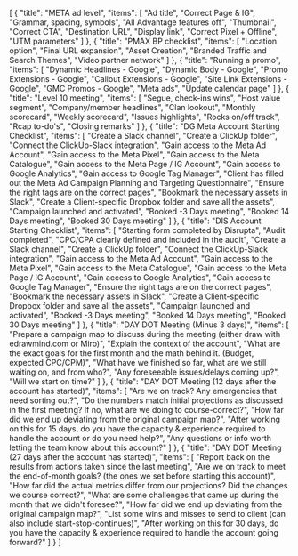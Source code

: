 [
    {
        "title": "META ad level",
        "items": [
            "Ad title",
            "Correct Page & IG",
            "Grammar, spacing, symbols",
            "All Advantage features off",
            "Thumbnail",
            "Correct CTA",
            "Destination URL",
            "Display link",
            "Correct Pixel + Offline",
            "UTM parameters"
        ]
    },
    {
        "title": "PMAX BP checklist",
        "items": [
            "Location option",
            "Final URL expansion",
            "Asset Creation",
            "Branded Traffic and Search Themes",
            "Video partner network"
        ]
    },
    {
        "title": "Running a promo",
        "items": [
            "Dynamic Headlines - Google",
            "Dynamic Body - Google",
            "Promo Extensions - Google",
            "Callout Extensions - Google",
            "Site Link Extensions - Google",
            "GMC Promos - Google",
            "Meta ads",
            "Update calendar page"
        ]
    },
    {
        "title": "Level 10 meeting",
        "items": [
            "Segue, check-ins wins",
            "Host value segment",
            "Company/member headlines",
            "Clan lookout",
            "Monthly scorecard",
            "Weekly scorecard",
            "Issues highlights",
            "Rocks on/off track",
            "Rcap to-do's",
            "Closing remarks"
        ]
    },
    {
        "title": "DG Meta Account Starting Checklist",
        "items": [
            "Create a Slack channel",
            "Create a ClickUp folder",
            "Connect the ClickUp-Slack integration",
            "Gain access to the Meta Ad Account",
            "Gain access to the Meta Pixel",
            "Gain access to the Meta Catalogue",
            "Gain access to the Meta Page / IG Account",
            "Gain access to Google Analytics",
            "Gain access to Google Tag Manager",
            "Client has filled out the Meta Ad Campaign Planning and Targeting Questionnaire",
            "Ensure the right tags are on the correct pages",
            "Bookmark the necessary assets in Slack",
            "Create a Client-specific Dropbox folder and save all the assets",
            "Campaign launched and activated",
            "Booked -3 Days meeting",
            "Booked 14 Days meeting",
            "Booked 30 Days meeting"
        ]
    },
    {
        "title": "DIS Account Starting Checklist",
        "items": [
            "Starting form completed by Disrupta",
            "Audit completed",
            "CPC/CPA clearly defined and included in the audit",
            "Create a Slack channel",
            "Create a ClickUp folder",
            "Connect the ClickUp-Slack integration",
            "Gain access to the Meta Ad Account",
            "Gain access to the Meta Pixel",
            "Gain access to the Meta Catalogue",
            "Gain access to the Meta Page / IG Account",
            "Gain access to Google Analytics",
            "Gain access to Google Tag Manager",
            "Ensure the right tags are on the correct pages",
            "Bookmark the necessary assets in Slack",
            "Create a Client-specific Dropbox folder and save all the assets",
            "Campaign launched and activated",
            "Booked -3 Days meeting",
            "Booked 14 Days meeting",
            "Booked 30 Days meeting"
        ]
    },
    {
        "title": "DAY DOT Meeting (Minus 3 days)",
        "items": [
            "Prepare a campaign map to discuss during the meeting (either draw with edrawmind.com or Miro)",
            "Explain the context of the account",
            "What are the exact goals for the first month and the math behind it. (Budget, expected CPC/CPM)",
            "What have we finished so far, what are we still waiting on, and from who?",
            "Any foreseeable issues/delays coming up?",
            "Will we start on time?"
        ]
    },
    {
        "title": "DAY DOT Meeting (12 days after the account has started)",
        "items": [
            "Are we on track? Any emergencies that need sorting out?",
            "Do the numbers match initial projections as discussed in the first meeting? If no, what are we doing to course-correct?",
            "How far did we end up deviating from the original campaign map?",
            "After working on this for 15 days, do you have the capacity & experience required to handle the account or do you need help?",
            "Any questions or info worth letting the team know about this account?"
        ]
    },
    {
        "title": "DAY DOT Meeting (27 days after the account has started)",
        "items": [
            "Report back on the results from actions taken since the last meeting",
            "Are we on track to meet the end-of-month goals? (the ones we set before starting this account)",
            "How far did the actual metrics differ from our projections? Did the changes we course correct?",
            "What are some challenges that came up during the month that we didn't foresee?",
            "How far did we end up deviating from the original campaign map?",
            "List some wins and misses to send to client (can also include start-stop-continues)",
            "After working on this for 30 days, do you have the capacity & experience required to handle the account going forward?"
        ]
    }
]
